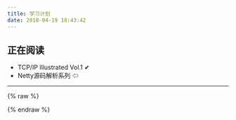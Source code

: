 ```yaml
---
title: 学习计划
date: 2018-04-19 18:43:42
---
```


## 正在阅读
- TCP/IP Illustrated Vol.1 ✔
- Netty源码解析系列 ⇦



---

{% raw %}

  <div id="my-timeline"></div>
  <script src='http://apps.bdimg.com/libs/jquery/2.1.4/jquery.min.js'></script>
  <script src='https://cdn.knightlab.com/libs/timeline/latest/js/storyjs-embed.js'></script>
  <script type="text/javascript">
      createStoryJS({
          type: 'timeline',
          width: '100%',
          height: '400',
          source: 'learn-timeline.json',
          embed_id: 'my-timeline',
          hash_bookmark: true,
          lang: 'zh-cn'
      });
  </script>

{% endraw %}
